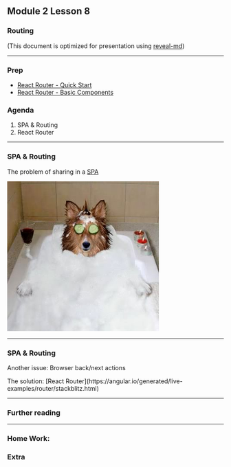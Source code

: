 ## Module 2 Lesson 8
### Routing

(This document is optimized for presentation using [reveal-md](https://github.com/webpro/reveal-md))

---
    
### Prep
* [React Router - Quick Start](https://reacttraining.com/react-router/web/guides/quick-start)
* [React Router - Basic Components](https://reacttraining.com/react-router/web/guides/basic-components)

### Agenda
1. SPA & Routing
2. React Router

---

### SPA & Routing

The problem of sharing in a [SPA](https://en.wikipedia.org/wiki/Single-page_application)

<img src="./assets/spa.jpg">
<!-- .element: class="fragment" -->

---

### SPA & Routing

Another issue: Browser back/next actions 

<div>
The solution: [React Router](https://angular.io/generated/live-examples/router/stackblitz.html)
</div>
<!-- .element: class="fragment" -->


---

### Further reading


---
### Home Work:


### Extra
